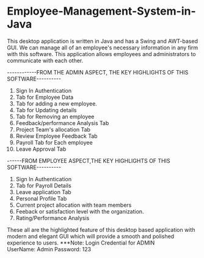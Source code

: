 # Employee-Management-System-in-Java
This desktop application is written in Java and has a Swing and AWT-based GUI.
We can manage all of an employee's necessary information in any firm with this software. This application allows employees and administrators to communicate with each other.

------------FROM THE ADMIN ASPECT, THE KEY HIGHLIGHTS OF THIS SOFTWARE----------
1. Sign In Authentication
2. Tab for Employee Data
3. Tab for adding a new employee.
4. Tab for Updating details
5. Tab for Removing an employee
6. Feedback/performance Analysis Tab
7. Project Team's allocation Tab
8. Review Employee Feedback Tab
9. Payroll Tab for Each employee
10. Leave Approval Tab

------FROM EMPLOYEE ASPECT,THE KEY HIGHLIGHTS OF THIS SOFTWARE----------
1. Sign In Authentication
2. Tab for Payroll Details 
3. Leave application Tab
4. Personal Profile Tab
5. Current project allocation with team members
6. Feeback or satisfaction level with the organization.
7. Rating/Performance Analysis 

These all are the highlighted feature of this desktop based application with modern and elegant GUI which will provide a smooth and polished experience to users.
***Note:
Login Credential for ADMIN   
UserName: Admin
Password: 123
